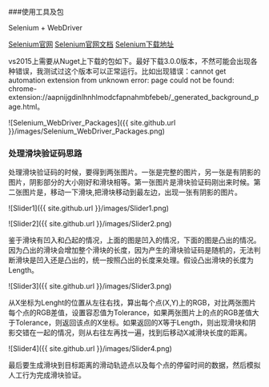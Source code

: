 

###使用工具及包

Selenium + WebDriver

[Selenium官网](http://www.seleniumhq.org/)
[Selenium官网文档](http://www.seleniumhq.org/docs/)
[Selenium下载地址](http://www.seleniumhq.org/download/)


vs2015上需要从Nuget上下载的包如下。最好下载3.0.0版本，不然可能会出现各种错误，我测试过这个版本可以正常运行。比如出现错误：cannot get automation extension from unknown error: page could not be found: chrome-extension://aapnijgdinlhnhlmodcfapnahmbfebeb/_generated_background_page.html。

![Selenium_WebDriver_Packages]({{ site.github.url }}/images/Selenium_WebDriver_Packages.png)


### 处理滑块验证码思路

处理滑块验证码的时候，要得到两张图片。一张是完整的图片，另一张是有阴影的图片，阴影部分的大小刚好和滑块相等。第一张图片是滑块验证码刚出来时候。第二张图片是，移动一下滑块,把滑块移动到最左边，出现一张有阴影的图片。

![Slider1]({{ site.github.url }}/images/Slider1.png)

![Slider2]({{ site.github.url }}/images/Slider2.png)

鉴于滑块有凹入和凸起的情况，上面的图是凹入的情况，下面的图是凸出的情况。因为凸出的滑块会增加整个滑块的长度，因为产生的滑块验证码是随机的，无法判断滑块是凹入还是凸出的，统一按照凸出的长度来处理。假设凸出滑块的长度为Length。

![Slider3]({{ site.github.url }}/images/Slider3.png)

从X坐标为Lenght的位置从左往右找，算出每个点(X,Y)上的RGB，对比两张图片每个点的RGB差值，设置容忍值为Tolerance，如果两张图片上的点的RGB差值大于Tolerance，则返回该点的X坐标。如果返回的X等于Length，则出现滑块和阴影交错在一起的情况，则从右往左再找一遍，找到后移动X减滑块长度的距离。
  
![Slider4]({{ site.github.url }}/images/Slider4.png)

最后要生成滑块到目标距离的滑动轨迹点以及每个点的停留时间的数据，然后模拟人工行为完成滑块验证。




